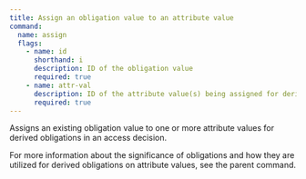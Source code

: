 ```yaml
---
title: Assign an obligation value to an attribute value
command:
  name: assign
  flags:
    - name: id
      shorthand: i
      description: ID of the obligation value
      required: true
    - name: attr-val
      description: ID of the attribute value(s) being assigned for derived obligations
      required: true
---
```


Assigns an existing obligation value to one or more attribute values for derived obligations in an access decision.

For more information about the significance of obligations and how they are utilized for derived obligations on attribute values,
see the parent command.
